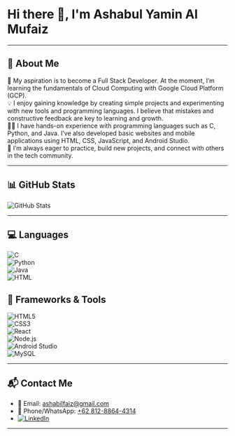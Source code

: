 # Hi there 👋, I'm Ashabul Yamin Al Mufaiz 



---

## 🌟 About Me
🚀 My aspiration is to become a Full Stack Developer. At the moment, I’m learning the fundamentals of Cloud Computing with Google Cloud Platform (GCP). <br>
💡 I enjoy gaining knowledge by creating simple projects and experimenting with new tools and programming languages. I believe that mistakes and constructive feedback are key to learning and growth. <br>
👨‍💻 I have hands-on experience with programming languages such as C, Python, and Java. I’ve also developed basic websites and mobile applications using HTML, CSS, JavaScript, and Android Studio. <br>
🌱 I’m always eager to practice, build new projects, and connect with others in the tech community. <br>

---

## 📊 GitHub Stats  
![GitHub Stats](https://github-readme-stats.vercel.app/api?username=Ashbil&show_icons=true&theme=tokyonight)

---

## 💻 Languages  
![C](https://img.shields.io/badge/C-00599C?style=flat&logo=c&logoColor=white)  
![Python](https://img.shields.io/badge/Python-3776AB?style=flat&logo=python&logoColor=white)  
![Java](https://img.shields.io/badge/Java-007396?style=flat&logo=java&logoColor=white)  
![HTML](https://img.shields.io/badge/HTML5-E34F26?style=flat&logo=html5&logoColor=white)  

## 🔧 Frameworks & Tools  
![HTML5](https://img.shields.io/badge/HTML5-E34F26?style=flat&logo=html5&logoColor=white)  
![CSS3](https://img.shields.io/badge/CSS3-1572B6?style=flat&logo=css3&logoColor=white)  
![React](https://img.shields.io/badge/React-20232A?style=flat&logo=react&logoColor=61DAFB)  
![Node.js](https://img.shields.io/badge/Node.js-339933?style=flat&logo=nodedotjs&logoColor=white)  
![Android Studio](https://img.shields.io/badge/Android%20Studio-3DDC84?style=flat&logo=androidstudio&logoColor=white)  
![MySQL](https://img.shields.io/badge/MySQL-4479A1?style=flat&logo=mysql&logoColor=white)  

---



## 📬 Contact Me  

- 📧 Email: [ashabilfaiz@gmail.com](mailto:ashabilfaiz@gmail.com)  
- 📱 Phone/WhatsApp: [+62 812-8864-4314](https://wa.me/6281288644314)  
- [![LinkedIn](https://img.shields.io/badge/LinkedIn-0A66C2?style=for-the-badge&logo=linkedin&logoColor=white)](https://www.linkedin.com/in/ashabul-yamin-al-mufaiz-5914aa387/)

---



